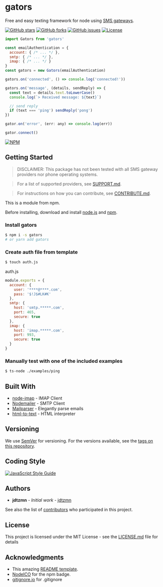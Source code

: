 # gators

Free and easy texting framework for node using [SMS gateways][SMS-article].

[![GitHub stars][stars-image]][stars-url]
[![GitHub forks][forks-image]][forks-url]
[![GitHub issues][issues-image]][issues-url]
[![License][license-image]][license-url]

```js
import Gators from 'gators'

const emailAuthentication = {
  account: { /* ... */ },
  smtp: { /* ... */ },
  imap: { /* ... */ }
}
const gators = new Gators(emailAuthentication)

gators.on('connected', () => console.log('connected!'))

gators.on('message', (details, sendReply) => {
  const text = details.text.toLowerCase()
  console.log(`> Received message: ${text}`)

  // send reply
  if (text === 'ping') sendReply('pong')
})

gator.on('error', (err: any) => console.log(err))

gator.connect()
```

[![NPM](https://nodei.co/npm/gators.png)](https://nodei.co/npm/gators/)

## Getting Started

> DISCLAIMER: This package has not been tested with all SMS gateway providers nor phone operating systems.

> For a list of supported providers, see [SUPPORT.md](SUPPORT.md).

> For instructions on how you can contribute, see [CONTRIBUTE.md](CONTRIBUTE.md).

This is a module from npm.

Before installing, download and install [node.js](https://nodejs.org/) and [npm](https://npmjs.com).

### Install gators

```bash
$ npm i -s gators
# or yarn add gators
```

### Create auth file from template

```bash
$ touch auth.js
```

auth.js

```js
module.exports = {
  account: {
    user: '****@****.com',
    pass: '$!J$#LK#K'
  },
  smtp: {
    host: 'smtp.*****.com',
    port: 465,
    secure: true
  },
  imap: {
    host: 'imap.*****.com',
    port: 993,
    secure: true
  }
}
```

### Manually test with one of the included examples

```bash
$ ts-node ./examples/ping
```

## Built With

* [node-imap](https://github.com/mscdex/node-imap) - IMAP Client
* [Nodemailer](https://nodemailer.com/) - SMTP Client
* [Mailparser](https://nodemailer.com/extras/mailparser/) - Elegantly parse emails
* [html-to-text](https://github.com/werk85/node-html-to-text) - HTML interpreter

## Versioning

We use [SemVer](http://semver.org/) for versioning. For the versions available, see the [tags on this repository](https://github.com/jdtzmn/gators/tags).

## Coding Style

[![JavaScript Style Guide](https://cdn.rawgit.com/standard/standard/master/badge.svg)](https://github.com/standard/standard)

## Authors

* **jdtzmn** - *Initial work* - [jdtzmn](https://github.com/jdtzmn)

See also the list of [contributors](https://github.com/jdtzmn/gators/contributors) who participated in this project.

## License

This project is licensed under the MIT License - see the [LICENSE.md](LICENSE.md) file for details

## Acknowledgments

* This amazing [README template](https://gist.github.com/PurpleBooth/109311bb0361f32d87a2).
* [NodeICO](https://nodei.co) for the npm badge.
* [gitignore.io](https://gitignore.io) for .gitignore

[SMS-article]: https://en.wikipedia.org/wiki/SMS_gateway#Email_clients
[stars-image]: https://img.shields.io/github/stars/jdtzmn/gators.svg
[stars-url]: https://github.com/jdtzmn/gators/stargazers
[forks-image]: https://img.shields.io/github/forks/jdtzmn/gators.svg
[forks-url]: https://github.com/jdtzmn/gators/network
[issues-image]: https://img.shields.io/github/issues/jdtzmn/gators.svg
[issues-url]: https://github.com/jdtzmn/gators/issues
[license-image]: https://img.shields.io/github/license/jdtzmn/gators.svg
[license-url]: https://github.com/jdtzmn/gators/blob/master/LICENSE.md
